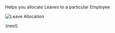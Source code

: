 Helps you allocate Leaves to a particular Employee

<img class="screenshot" alt="Leave Allocation" src="/assets/manual_erpnext_com/img/human-resources/leave-allocation.png">

{next}